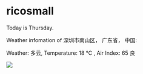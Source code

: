 # ricosmall

Today is Thursday.

Weather infomation of 深圳市南山区， 广东省， 中国: 

Weather: 多云, Temperature: 18 ℃ , Air Index: 65 良

<img src="https://github-readme-stats.vercel.app/api?username=ricosmall&show_icons=true" />
